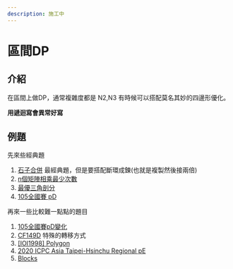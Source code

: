 ```yaml
---
description: 施工中
---
```


# 區間DP

## 介紹

在區間上做DP，通常複雜度都是 N2,N3 有時候可以搭配莫名其妙的四邊形優化。

 **用遞迴寫會異常好寫**

## 例題

先來些經典題

1. [石子合併](https://www.luogu.com.cn/problem/P1880) 最經典題，但是要搭配斷環成鍊\(也就是複製然後接兩倍\)
2. [n個矩陣相乘最少次數](https://tioj.ck.tp.edu.tw/problems/1488)
3. [最優三角剖分](https://leetcode.com/problems/minimum-score-triangulation-of-polygon/)
4. [105全國賽 pD](https://tioj.ck.tp.edu.tw/problems/1914)

再來一些比較難一點點的題目

1. [105全國賽pD變化](https://vjudge.net/contest/400091#problem/H)
2. [CF149D](https://codeforces.com/problemset/problem/149/D) 特殊的轉移方式
3. [\[IOI1998\] Polygon](https://www.luogu.com.cn/problem/P4342)
4. [2020 ICPC Asia Taipei-Hsinchu Regional pE](https://codeforces.com/gym/102835/problem/E)
5. [Blocks](https://vjudge.net/problem/UVA-10559)

